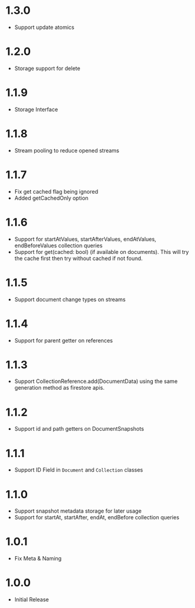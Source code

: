 # 1.3.0
* Support update atomics

# 1.2.0
* Storage support for delete

# 1.1.9

* Storage Interface

# 1.1.8

* Stream pooling to reduce opened streams

# 1.1.7

* Fix get cached flag being ignored
* Added getCachedOnly option

# 1.1.6

* Support for startAtValues, startAfterValues, endAtValues, endBeforeValues collection queries
* Support for get(cached: bool) (if available on documents). This will try the cache first then try without cached if not found.

# 1.1.5

* Support document change types on streams

# 1.1.4

* Support for parent getter on references

# 1.1.3

* Support CollectionReference.add(DocumentData) using the same generation method as firestore apis.

# 1.1.2

* Support id and path getters on DocumentSnapshots

# 1.1.1

* Support ID Field in `Document` and `Collection` classes

# 1.1.0

* Support snapshot metadata storage for later usage
* Support for startAt, startAfter, endAt, endBefore collection queries

# 1.0.1

* Fix Meta & Naming

# 1.0.0

* Initial Release